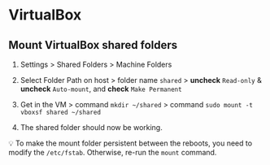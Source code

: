 # VirtualBox

## Mount VirtualBox shared folders

1. Settings > Shared Folders > Machine Folders

1. Select Folder Path on host > folder name `shared` > **uncheck** `Read-only`
   & **uncheck** `Auto-mount`, and **check** `Make Permanent`

1. Get in the VM > command `mkdir ~/shared` > command `sudo mount -t vboxsf
   shared ~/shared`

1. The shared folder should now be working.

:bulb: To make the mount folder persistent between the reboots, you need to modify
the `/etc/fstab`. Otherwise, re-run the `mount` command.
